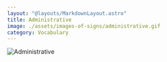 ```yaml
---
layout: "@layouts/MarkdownLayout.astro"
title: Administrative
image: ./assets/images-of-signs/administrative.gif
category: Vocabulary
---
```


![Administrative](@signs/administrative.gif)
